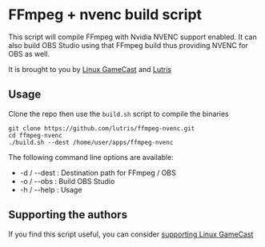 # FFmpeg + nvenc build script

This script will compile FFmpeg with Nvidia NVENC support enabled.
It can also build OBS Studio using that FFmpeg build thus providing NVENC for
OBS as well.

It is brought to you by [Linux GameCast](http://linuxgamecast.com/) and
[Lutris](https://lutris.net)

## Usage

Clone the repo then use the `build.sh` script to compile the binaries

```
git clone https://github.com/lutris/ffmpeg-nvenc.git
cd ffmpeg-nvenc
./build.sh --dest /home/user/apps/ffmpeg-nvenc
```

The following command line options are available:

* -d / --dest <path> : Destination path for FFmpeg / OBS
* -o / --obs : Build OBS Studio
* -h / --help : Usage

## Supporting the authors

If you find this script useful, you can consider [supporting Linux GameCast](https://www.patreon.com/linuxgamecast)
